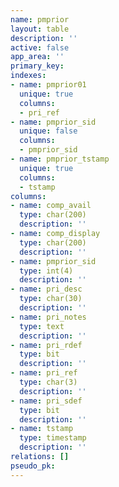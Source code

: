 ```yaml
---
name: pmprior
layout: table
description: ''
active: false
app_area: ''
primary_key: 
indexes:
- name: pmprior01
  unique: true
  columns:
  - pri_ref
- name: pmprior_sid
  unique: false
  columns:
  - pmprior_sid
- name: pmprior_tstamp
  unique: true
  columns:
  - tstamp
columns:
- name: comp_avail
  type: char(200)
  description: ''
- name: comp_display
  type: char(200)
  description: ''
- name: pmprior_sid
  type: int(4)
  description: ''
- name: pri_desc
  type: char(30)
  description: ''
- name: pri_notes
  type: text
  description: ''
- name: pri_rdef
  type: bit
  description: ''
- name: pri_ref
  type: char(3)
  description: ''
- name: pri_sdef
  type: bit
  description: ''
- name: tstamp
  type: timestamp
  description: ''
relations: []
pseudo_pk: 
---
```



